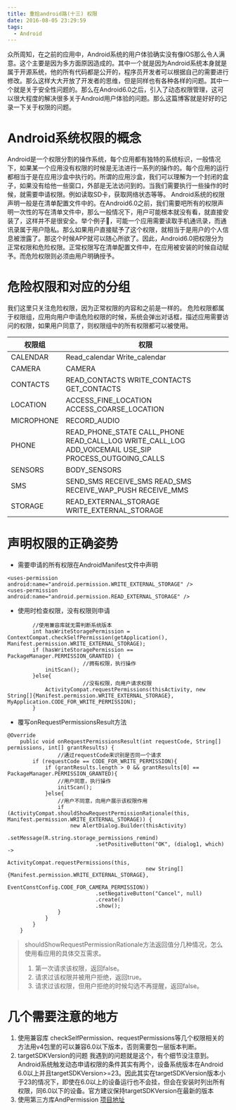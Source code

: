 ```yaml
---
title: 重拾android路(十三) 权限
date: 2016-08-05 23:29:59
tags:
  - Android
---
```


众所周知，在之前的应用中，Android系统的用户体验确实没有像IOS那么令人满意。这个主要是因为多方面原因造成的。其中一个就是因为Android系统本身就是属于开源系统，他的所有代码都是公开的，程序员开发者可以根据自己的需要进行修改。那么这样大大开放了开发者的思维，但是同样也有各种各样的问题。其中一个就是关于安全性问题的。那么在Android6.0之后，引入了动态权限管理，这可以很大程度的解决很多关于Android用户体验的问题。那么这篇博客就是好好的记录一下关于权限的问题。
<!--more-->
# Android系统权限的概念
Android是一个权限分割的操作系统，每个应用都有独特的系统标识，一般情况下，如果某一个应用没有权限的时候是无法进行一系列的操作的。每个应用的运行都相当于是在应用沙盒中执行的。所谓的应用沙盒，我们可以理解为一个封闭的盒子，如果没有给他一些窗口，外部是无法访问到的。当我们需要执行一些操作的时候，就需要申请权限。例如读取SD卡，获取网络状态等等。
Android系统的权限声明一般是在清单配置文件中的。在Android6.0之前，我们需要吧所有的权限声明一次性的写在清单文件中，那么一般情况下，用户可能根本就没有看，就直接安装了，这样并不是很安全。举个例子🌰，可能一个应用需要读取手机通讯录，而通讯录属于用户隐私。那么如果用户直接赋予了这个权限，就相当于是用户的个人信息被泄露了。那这个时候APP就可以随心所欲了。因此，Android6.0把权限分为正常权限和危险权限。正常权限写在清单配置文件中，在应用被安装的时候自动赋予。而危险权限则必须由用户明确授予。

# 危险权限和对应的分组
我们这里只关注危险权限，因为正常权限的内容和之前是一样的。
危险权限都属于权限组，应用向用户申请危险权限的时候，系统会弹出对话框，描述应用需要访问的权限，如果用户同意了，则权限组中的所有权限都可以被使用。

| 权限组 | 权限|
|------|------|
|CALENDAR| Read_calendar  Write_calendar|
|CAMERA |CAMERA | 
|CONTACTS | READ_CONTACTS  WRITE_CONTACTS  GET_CONTACTS |
|LOCATION | ACCESS_FINE_LOCATION   ACCESS_COARSE_LOCATION |
|MICROPHONE |RECORD_AUDIO|
|PHONE | READ_PHONE_STATE CALL_PHONE READ_CALL_LOG WRITE_CALL_LOG ADD_VOICEMAIL   USE_SIP     PROCESS_OUTGOING_CALLS |
| SENSORS | BODY_SENSORS |
| SMS | SEND_SMS RECEIVE_SMS  READ_SMS RECEIVE_WAP_PUSH RECEIVE_MMS |
| STORAGE | READ_EXTERNAL_STORAGE  WRITE_EXTERNAL_STORAGE|

# 声明权限的正确姿势
- 需要申请的所有权限在AndroidManifest文件中声明
```
<uses-permission android:name="android.permission.WRITE_EXTERNAL_STORAGE" />
<uses-permission android:name="android.permission.READ_EXTERNAL_STORAGE" />
```
- 使用时检查权限，没有权限则申请
```
        //使用兼容库就无需判断系统版本
        int hasWriteStoragePermission = ContextCompat.checkSelfPermission(getApplication(), Manifest.permission.WRITE_EXTERNAL_STORAGE);
        if (hasWriteStoragePermission == PackageManager.PERMISSION_GRANTED) {
                        //拥有权限，执行操作
            initScan();
        }else{
                        //没有权限，向用户请求权限
            ActivityCompat.requestPermissions(thisActivity, new String[]{Manifest.permission.WRITE_EXTERNAL_STORAGE}, MyApplication.CODE_FOR_WRITE_PERMISSION);
        }
```
- 覆写onRequestPermissionsResult方法
```
@Override
    public void onRequestPermissionsResult(int requestCode, String[] permissions, int[] grantResults) {
                //通过requestCode来识别是否同一个请求
        if (requestCode == CODE_FOR_WRITE_PERMISSION){
            if (grantResults.length > 0 && grantResults[0] == PackageManager.PERMISSION_GRANTED){
                //用户同意，执行操作
                initScan();
            }else{
                //用户不同意，向用户展示该权限作用
                if (ActivityCompat.shouldShowRequestPermissionRationale(this, Manifest.permission.WRITE_EXTERNAL_STORAGE)) {
                    new AlertDialog.Builder(thisActivity)
                            .setMessage(R.string.storage_permissions_remind)
                            .setPositiveButton("OK", (dialog1, which) ->
                                    ActivityCompat.requestPermissions(this,
                                            new String[]{Manifest.permission.WRITE_EXTERNAL_STORAGE},
                                            EventConstConfig.CODE_FOR_CAMERA_PERMISSION))
                            .setNegativeButton("Cancel", null)
                            .create()
                            .show();
                }
            }
        }
    }
```
> shouldShowRequestPermissionRationale方法返回值分几种情况，怎么使用看应用的具体交互需求。
> 1. 第一次请求该权限，返回false。
> 2. 请求过该权限并被用户拒绝，返回true。
> 3. 请求过该权限，但用户拒绝的时候勾选不再提醒，返回false。

# 几个需要注意的地方
1. 使用兼容库
checkSelfPermission、requestPermissions等几个权限相关的方法用v4包里的可以兼容6.0以下版本，否则需要包一层版本判断。
2. targetSDKVersion的问题
我遇到的问题就是这个，有个细节没注意到。Android系统触发动态申请权限的条件其实有两个，设备系统版本在Android 6.0以上并且targetSDKVersion>=23。因此其实在targetSDKVersion版本小于23的情况下，即使在6.0以上的设备运行也不会挂，但会在安装时列出所有权限，同6.0以下的设备。官方建议保持targetSDKVersion在最新的版本
3. 使用第三方库AndPermission
<a href="https://github.com/yanzhenjie/AndPermission/blob/master/README-CN.md">项目地址</a>

